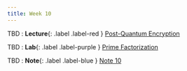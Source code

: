 ```yaml
---
title: Week 10
---
```


TBD
: **Lecture**{: .label .label-red } [Post-Quantum Encryption](#)

TBD 
: **Lab**{: .label .label-purple } [Prime Factorization](#)

TBD 
: **Note**{: .label .label-blue } [Note 10](#)
